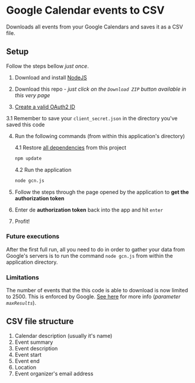 # Google Calendar events to CSV

Downloads all events from your Google Calendars and saves it as a CSV file.

## Setup

Follow the steps bellow *just once*.

1. Download and install [NodeJS](https://nodejs.org/en/download/)

2. Download this repo - *just click on the `Download ZIP` button available in this very page*

3. [Create a valid OAuth2 ID](https://developers.google.com/google-apps/calendar/quickstart/nodejs#step_1_turn_on_the_api_name)

  3.1 Remember to save your `client_secret.json` in the directory you've saved this code
  
4. Run the following commands (from within this application's directory)

    4.1 Restore [all dependencies](https://github.com/felipegtx/googleCalendarNode/blob/master/package.json#L10-L16) from this project
    ```sh
    npm update
    ```

    4.2 Run the application
    ```sh
    node gcn.js
    ```
5. Follow the steps through the page opened by the application to **get the authorization token**
    
6. Enter de **authorization token** back into the app and hit `enter`
    
7. Profit!

### Future executions

After the first full run, all you need to do in order to gather your data from Google's servers is to run the command `node gcn.js` from within the application directory.

### Limitations

The number of events that the this code is able to download is now limited to 2500. This is enforced by Google. [See here](https://developers.google.com/google-apps/calendar/v3/reference/events/list#parameters) for more info (*parameter `maxResults`*).

## CSV file structure
   
  1. Calendar description (usually it's name)
  2. Event summary
  3. Event description
  4. Event start
  5. Event end
  6. Location
  7. Event organizer's email address
